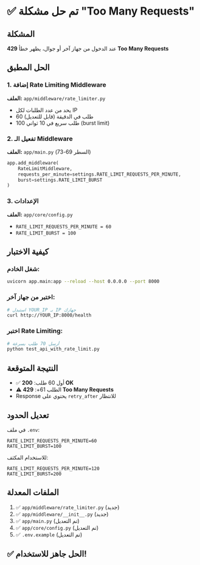 # ✅ تم حل مشكلة "Too Many Requests"

## المشكلة
عند الدخول من جهاز آخر أو جوال، يظهر خطأ **429 Too Many Requests**

## الحل المطبق

### 1. إضافة Rate Limiting Middleware
**الملف:** `app/middleware/rate_limiter.py`
- يحد من عدد الطلبات لكل IP
- 60 طلب في الدقيقة (قابل للتعديل)
- 100 طلب سريع في 10 ثواني (burst limit)

### 2. تفعيل الـ Middleware
**الملف:** `app/main.py` (السطر 69-73)
```python
app.add_middleware(
    RateLimitMiddleware,
    requests_per_minute=settings.RATE_LIMIT_REQUESTS_PER_MINUTE,
    burst=settings.RATE_LIMIT_BURST
)
```

### 3. الإعدادات
**الملف:** `app/core/config.py`
- `RATE_LIMIT_REQUESTS_PER_MINUTE = 60`
- `RATE_LIMIT_BURST = 100`

## كيفية الاختبار

### شغل الخادم:
```bash
uvicorn app.main:app --reload --host 0.0.0.0 --port 8000
```

### اختبر من جهاز آخر:
```bash
# استبدل YOUR_IP بـ IP جهازك
curl http://YOUR_IP:8000/health
```

### اختبر Rate Limiting:
```bash
# أرسل 70 طلب بسرعة
python test_api_with_rate_limit.py
```

## النتيجة المتوقعة
- ✅ أول 60 طلب: **200 OK**
- ⚠️ الطلب 61+: **429 Too Many Requests**
- Response يحتوي على `retry_after` للانتظار

## تعديل الحدود

في ملف `.env`:
```env
RATE_LIMIT_REQUESTS_PER_MINUTE=60
RATE_LIMIT_BURST=100
```

للاستخدام المكثف:
```env
RATE_LIMIT_REQUESTS_PER_MINUTE=120
RATE_LIMIT_BURST=200
```

## الملفات المعدلة
1. ✅ `app/middleware/rate_limiter.py` (جديد)
2. ✅ `app/middleware/__init__.py` (جديد)
3. ✅ `app/main.py` (تم التعديل)
4. ✅ `app/core/config.py` (تم التعديل)
5. ✅ `.env.example` (تم التعديل)

## ✅ الحل جاهز للاستخدام!
